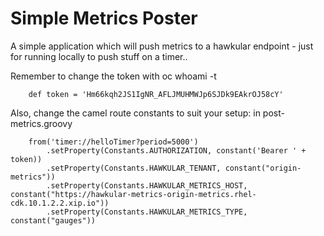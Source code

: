 # Simple Metrics Poster

A simple application which will push metrics to a hawkular endpoint - just for running locally to push stuff on a timer..

Remember to change the token with oc whoami -t

```
    def token = 'Hm66kqh2JS1IgNR_AFLJMUHMWJp6SJDk9EAkrOJ58cY'
```

Also, change the camel route constants to suit your setup: in post-metrics.groovy

```
    from('timer://helloTimer?period=5000')
        .setProperty(Constants.AUTHORIZATION, constant('Bearer ' + token))
        .setProperty(Constants.HAWKULAR_TENANT, constant("origin-metrics"))
        .setProperty(Constants.HAWKULAR_METRICS_HOST, constant("https://hawkular-metrics-origin-metrics.rhel-cdk.10.1.2.2.xip.io"))
        .setProperty(Constants.HAWKULAR_METRICS_TYPE, constant("gauges"))
```                